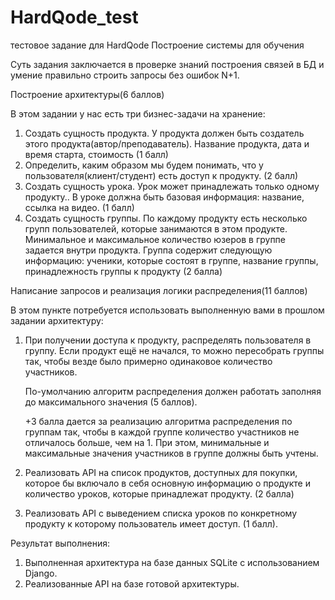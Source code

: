# HardQode_test
тестовое задание для HardQode
Построение системы для обучения

Суть задания заключается в проверке знаний построения связей в БД и умение правильно строить запросы без ошибок N+1.

Построение архитектуры(6 баллов)

В этом задании у нас есть три бизнес-задачи на хранение:

1. Создать сущность продукта. У продукта должен быть создатель этого продукта(автор/преподаватель). Название продукта, дата и время старта, стоимость (1 балл)
2. Определить, каким образом мы будем понимать, что у пользователя(клиент/студент) есть доступ к продукту. (2 балл)
3. Создать сущность урока. Урок может принадлежать только одному продукту.. В уроке должна быть базовая информация: название, ссылка на видео. (1 балл)
4. Создать сущность группы. По каждому продукту есть несколько групп пользователей, которые занимаются в этом продукте. Минимальное и максимальное количество юзеров в группе задается внутри продукта. Группа содержит следующую информацию: ученики, которые состоят в группе, название группы, принадлежность группы к продукту (2 балла)

Написание запросов и реализация логики распределения(11 баллов)

В этом пункте потребуется использовать выполненную вами в прошлом задании архитектуру:

1. При получении доступа к продукту, распределять пользователя в группу. Если продукт ещё не начался, то можно пересобрать группы так, чтобы везде было примерно одинаковое количество участников.
    
    По-умолчанию алгоритм распределения должен работать заполняя до максимального значения (5 баллов).
    
    +3 балла дается за реализацию алгоритма распределения по группам так, чтобы в каждой группе количество участников не отличалось больше, чем на 1. При этом, минимальные и максимальные значения участников в группе должны быть учтены.
    
2. Реализовать API на список продуктов, доступных для покупки, которое бы включало в себя основную информацию о продукте и количество уроков, которые принадлежат продукту. (2 балла)
3. Реализовать API с выведением списка уроков по конкретному продукту к которому пользователь имеет доступ. (1 балл).

Результат выполнения:

1. Выполненная архитектура на базе данных SQLite с использованием Django.
2. Реализованные API на базе готовой архитектуры.

